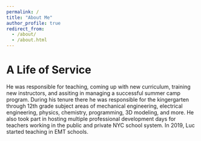```yaml
---
permalink: /
title: "About Me"
author_profile: true
redirect_from: 
  - /about/
  - /about.html
---
```


# A Life of Service
He was responsible for teaching, coming up with new curriculum, training new instructors, and assiting in managing a successful summer camp program. During his tenure there he was responsible for the kingergarten through 12th grade subject areas of mechanical engineering, electrical engineering, physics, chemistry, programming, 3D modeling, and more. He also took part in hosting multiple professional development days for teachers working in the public and private NYC school system. In 2019, Luc started teaching in EMT schools.